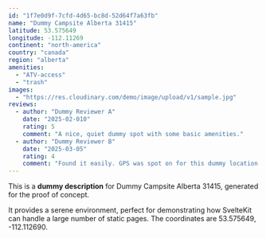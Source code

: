 ```yaml
---
id: "1f7e0d9f-7cfd-4d65-bc8d-52d64f7a63fb"
name: "Dummy Campsite Alberta 31415"
latitude: 53.575649
longitude: -112.11269
continent: "north-america"
country: "canada"
region: "alberta"
amenities:
  - "ATV-access"
  - "trash"
images:
  - "https://res.cloudinary.com/demo/image/upload/v1/sample.jpg"
reviews:
  - author: "Dummy Reviewer A"
    date: "2025-02-010"
    rating: 5
    comment: "A nice, quiet dummy spot with some basic amenities."
  - author: "Dummy Reviewer B"
    date: "2025-03-05"
    rating: 4
    comment: "Found it easily. GPS was spot on for this dummy location."
---
```


This is a **dummy description** for Dummy Campsite Alberta 31415, generated for the proof of concept.

It provides a serene environment, perfect for demonstrating how SvelteKit can handle a large number of static pages. The coordinates are 53.575649, -112.112690.
